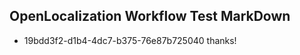 ## OpenLocalization Workflow Test MarkDown
* 19bdd3f2-d1b4-4dc7-b375-76e87b725040 thanks!

<!--HONumber=Jul16_HO2-->


